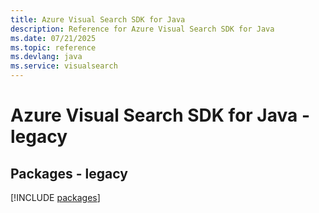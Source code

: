 ```yaml
---
title: Azure Visual Search SDK for Java
description: Reference for Azure Visual Search SDK for Java
ms.date: 07/21/2025
ms.topic: reference
ms.devlang: java
ms.service: visualsearch
---
```

# Azure Visual Search SDK for Java - legacy
## Packages - legacy
[!INCLUDE [packages](visual-search-index.md)]